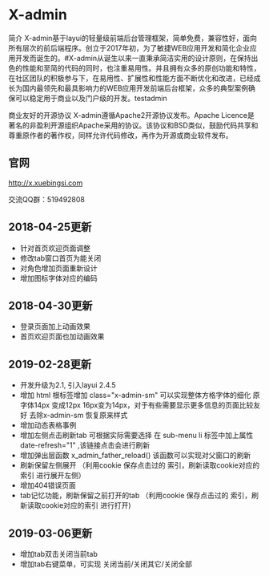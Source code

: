 # X-admin

简介
X-admin基于layui的轻量级前端后台管理框架，简单免费，兼容性好，面向所有层次的前后端程序。创立于2017年初，为了敏捷WEB应用开发和简化企业应用开发而诞生的。#X-admin从诞生以来一直秉承简洁实用的设计原则，在保持出色的性能和至简的代码的同时，也注重易用性。并且拥有众多的原创功能和特性，在社区团队的积极参与下，在易用性、扩展性和性能方面不断优化和改进，已经成长为国内最领先和最具影响力的WEB应用开发前端后台框架，众多的典型案例确保可以稳定用于商业以及门户级的开发。testadmin

商业友好的开源协议
X-admin遵循Apache2开源协议发布。Apache Licence是著名的非盈利开源组织Apache采用的协议。该协议和BSD类似，鼓励代码共享和尊重原作者的著作权，同样允许代码修改，再作为开源或商业软件发布。

## 官网

http://x.xuebingsi.com

交流QQ群：519492808

## 2018-04-25更新

* 针对首页欢迎页面调整
* 修改tab窗口首页为能关闭
* 对角色增加页面重新设计
* 增加图标字体对应的编码

## 2018-04-30更新

* 登录页面加上动画效果
* 首页欢迎页面也加动画效果


## 2019-02-28更新

* 开发升级为2.1, 引入layui 2.4.5 
* 增加 html 根标签增加 class="x-admin-sm" 可以实现整体方格字体的细化 原字体14px 变成12px 16px变为14px，对于有些需要显示更多信息的页面比较友好 去除x-admin-sm 恢复原来样式
* 增加动态表格事例
* 增加左侧点击刷新tab 可根据实际需要选择  在 sub-menu li 标签中加上属性 date-refresh="1" ,该链接点击会进行刷新
* 增加弹出层函数 x_admin_father_reload() 该函数可以实现对父窗口的刷新
* 刷新保留左侧展开 （利用cookie 保存点击过的 索引，刷新读取cookie对应的索引 进行展开左侧）
* 增加404错误页面
* tab记忆功能，刷新保留之前打开的tab （利用cookie 保存点击过的 索引，刷新读取cookie对应的索引 进行打开)


## 2019-03-06更新

* 增加tab双击关闭当前tab
* 增加tab右键菜单，可实现 关闭当前/关闭其它/关闭全部
